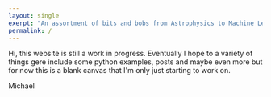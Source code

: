 ```yaml
---
layout: single
exerpt: "An assortment of bits and bobs from Astrophysics to Machine Learning"
permalink: /
---
```


Hi, this website is still a work in progress. Eventually I hope to a variety of things gere include some python examples, posts and maybe even more but for now this is a blank canvas that I'm only just starting to work on.

Michael
